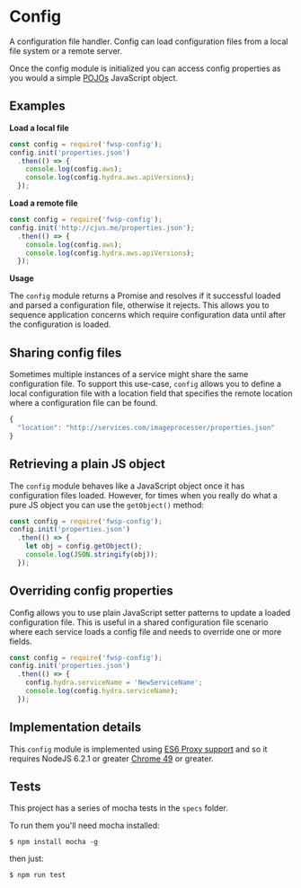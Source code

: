 # Config
A configuration file handler. Config can load configuration files from a local file system or a remote server.

Once the config module is initialized you can access config properties as you would a simple [POJOs](https://www.quora.com/What-is-a-plainObject-in-JavaScript) JavaScript object.

## Examples

**Load a local file**

```javascript
const config = require('fwsp-config');
config.init('properties.json')
  .then(() => {
    console.log(config.aws);  
    console.log(config.hydra.aws.apiVersions);
  });
```

**Load a remote file**

```javascript
const config = require('fwsp-config');
config.init('http://cjus.me/properties.json');
  .then(() => {
    console.log(config.aws);  
    console.log(config.hydra.aws.apiVersions);
  });
```

**Usage**

The `config` module returns a Promise and resolves if it successful loaded and parsed a configuration file, otherwise it rejects.  This allows you to sequence application concerns which require configuration data until after the configuration is loaded.

## Sharing config files

Sometimes multiple instances of a service might share the same configuration file. To support this use-case, `config` allows you to define a local configuration file with a location field that specifies the remote location where a configuration file can be found.

```javascript
{
  "location": "http://services.com/imageprocesser/properties.json"
}
```

## Retrieving a plain JS object

The `config` module behaves like a JavaScript object once it has configuration files loaded. However, for times when you really do what a pure JS object you can use the `getObject()` method:

```javascript
const config = require('fwsp-config');
config.init('properties.json')
  .then(() => {
    let obj = config.getObject();
    console.log(JSON.stringify(obj));
  });
```

## Overriding config properties

Config allows you to use plain JavaScript setter patterns to update a loaded configuration file. This is useful in a shared configuration file scenario where each service loads a config file and needs to override one or more fields.

```javascript
const config = require('fwsp-config');
config.init('properties.json')
  .then(() => {
    config.hydra.serviceName = 'NewServiceName';
    console.log(config.hydra.serviceName);
  });
```

## Implementation details

This `config` module is implemented using [ES6 Proxy support](https://developer.mozilla.org/en-US/docs/Web/JavaScript/Reference/Global_Objects/Proxy) and so it requires NodeJS 6.2.1 or greater [Chrome 49](https://www.chromestatus.com/feature/4811188005240832) or greater.

## Tests

This project has a series of mocha tests in the `specs` folder.

To run them you'll need mocha installed:

```shell
$ npm install mocha -g
```

 then just:

```shell
$ npm run test
```
